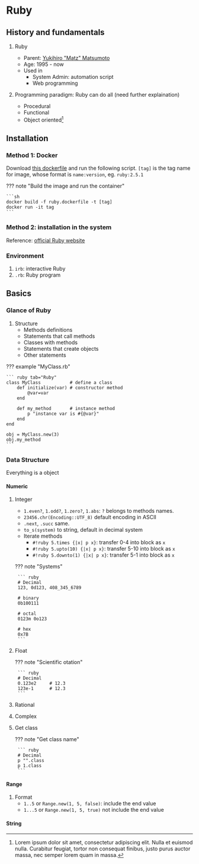 # Ruby

## History and fundamentals

1. Ruby
    - Parent: [Yukihiro "Matz" Matsumoto][matz]
    - Age: 1995 - now
    - Used in
        - System Admin: automation script
        - Web programming

1. Programming paradigm: Ruby can do all (need further explaination)
    - Procedural
    - Functional
    - Object oriented[^1]

## Installation

### Method 1: Docker

Download [this dockerfile][df] and run the following script. `[tag]` is the tag name for image, whose format is `name:version`, eg. `ruby:2.5.1`

??? note "Build the image and run the container"

    ```sh
    docker build -f ruby.dockerfile -t [tag]
    docker run -it tag
    ```

### Method 2: installation in the system

Reference: [official Ruby website][rb]

### Environment

1. `irb`: interactive Ruby
1. `.rb`: Ruby program

## Basics

### Glance of Ruby

1. Structure
    - Methods definitions
    - Statements that call methods
    - Classes with methods
    - Statements that create objects
    - Other statements

??? example "MyClass.rb"

    ``` ruby tab="Ruby"
    class MyClass           # define a class
        def initialize(var) # constructor method
            @var=var
        end

        def my_method       # instance method
            p "instance var is #{@var}"
        end
    end

    obj = MyClass.new(3)
    obj.my_method
    ```

### Data Structure

Everything is a object

#### Numeric

1. Integer
    - `1.even?`, `1.odd?`, `1.zero?`, `1.abs`: `?` belongs to methods names.
    - `23456.chr(Encoding::UTF_8)` default encoding in ASCII
    - `.next`, `.succ` same.
    - `to_s(system)` to string, default in decimal system
    - Iterate methods
        - `#!ruby 5.times {|x| p x}`: transfer 0-4 into block as `x`
        - `#!ruby 5.upto(10) {|x| p x}`: transfer 5-10 into block as `x`
        - `#!ruby 5.downto(1) {|x| p x}`: transfer 5-1 into block as `x`

    ??? note "Systems"

        ``` ruby
        # Decimal
        123, 0d123, 408_345_6789

        # binary
        0b100111

        # octal
        0123m 0o123

        # hex
        0x7B
        ```

1. Float

    ??? note "Scientific otation"

        ``` ruby
        # Decimal
        0.123e2     # 12.3
        123e-1      # 12.3
        ```

1. Rational
1. Complex
1. Get class

    ??? note "Get class name"

        ``` ruby
        # Decimal
        p "".class
        p 1.class
        ```

#### Range

1. Format
    - `1..5` or `Range.new(1, 5, false)`: include the end value
    - `1...5` or `Range.new(1, 5, true)` not include the end value

#### String

<!-- footnotes -->
[^1]:
    Lorem ipsum dolor sit amet, consectetur adipiscing elit. Nulla et euismod
    nulla. Curabitur feugiat, tortor non consequat finibus, justo purus auctor
    massa, nec semper lorem quam in massa.

<!-- links -->
[matz]:https://github.com/matz
[rb]:https://www.ruby-lang.org/en/downloads/
[df]:res/ruby.Dockerfile